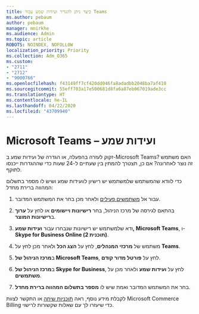 ```yaml
---
title: כיצד ניתן להגדיר ועידות שמע עבור Teams
ms.author: pebaum
author: pebaum
manager: mnirkhe
ms.audience: Admin
ms.topic: article
ROBOTS: NOINDEX, NOFOLLOW
localization_priority: Priority
ms.collection: Adm_O365
ms.custom:
- "2711"
- "2712"
- "9000766"
ms.openlocfilehash: f43149ff7cf420dd046fa8adadbb2048ba7af410
ms.sourcegitcommit: 55eff703a17e500681d8fa6a87eb067019ade3cc
ms.translationtype: HT
ms.contentlocale: he-IL
ms.lasthandoff: 04/22/2020
ms.locfileid: "43709940"
---
```

# <a name="microsoft-teams--audio-conferencing"></a>Microsoft Teams – ועידות שמע

זקוק לעזרה בהפעלה, או הגדרה של ועידות שמע ב-Microsoft Teams? האם משתמש זה נוצר לאחרונה?  אם כן, תצטרך להמתין בין שעתיים ל-24 שעות כדי שההגדרות ייכנסו לתוקף.

כדי לוודא שהמשתמש שלמשתמש יש רישיון לוועידות שמע ושיש לו מספר בתשלום המהווה ברירת מחדל:

1. עבור אל [משתמשים פעילים](https://admin.microsoft.com/Adminportal/Home?source=applauncher#/users) ולאחר מכן בחר את המשתמש המדובר.

2. בהתאם לגירסה של מרכז הניהול, בחר **רישיונות ויישומים** או לחץ על **ערוך** ב**רישיונות המוצר**.

3. ודא שלמשתמש יש רישיונות שנבחרו עבור **ועידות שמע, Microsoft Teams**, ו-**Skype for Business Online (תוכנית 2)**.

4. משתמש של **מרכזי המנהלים**, לחץ על **הצג הכל** ולאחר מכן לחץ על **Teams**.

5. ב**מרכז הניהול של Microsoft Teams**, לחץ על **פורטל מדור קודם**.

6. ב**מרכז הניהול של Skype for Business**, לחץ על **ועידות שמע** ולאחר מכן על **משתמשים**.

7. בחר את המשתמש המדובר ואמת שיש לו **מספר בתשלום המהווה ברירת מחדל**.

לקבלת מידע נוסף, ראה [תוכניות שיחה](https://docs.microsoft.com/microsoftteams/calling-plans-for-office-365) או התקשר לצוות Microsoft Commerce Billing כדי שיעזרו לך עם שאלות שקשורות לרישוי.